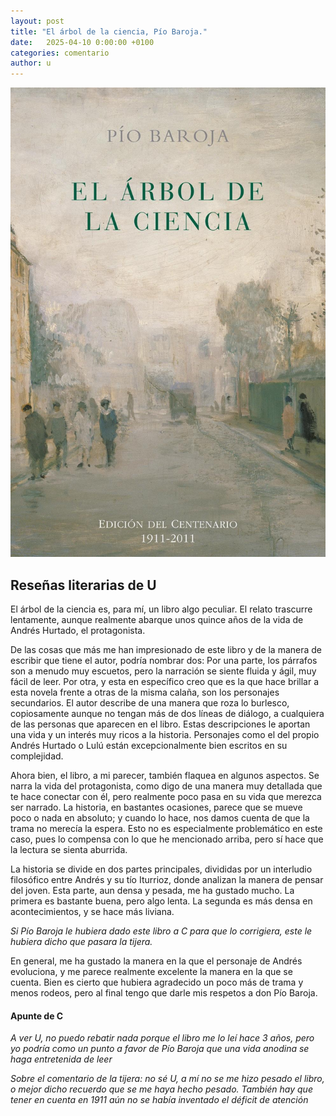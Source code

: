 ```yaml
---
layout: post
title: "El árbol de la ciencia, Pío Baroja."
date:   2025-04-10 0:00:00 +0100
categories: comentario
author: u
---
```


![El Árbol de la Ciencia](/assets/arbol-ciencia.jpeg)

## Reseñas literarias de U

El árbol de la ciencia es, para mí, un libro algo peculiar. El relato trascurre lentamente, aunque realmente abarque unos quince años de la vida de Andrés Hurtado, el protagonista.

De las cosas que más me han impresionado de este libro y de la manera de escribir que tiene el autor, podría nombrar dos: Por una parte, los párrafos son a menudo muy escuetos, pero la narración se siente fluida y ágil, muy fácil de leer. Por otra, y esta en específico creo que es la que hace brillar a esta novela frente a otras de la misma calaña, son los personajes secundarios. El autor describe de una manera que roza lo burlesco, copiosamente aunque no tengan más de dos líneas de diálogo, a cualquiera de las personas que aparecen en el libro. Estas descripciones le aportan una vida y un interés muy ricos a la historia. Personajes como el del propio Andrés Hurtado o Lulú están excepcionalmente bien escritos en su complejidad.

Ahora bien, el libro, a mi parecer, también flaquea en algunos aspectos. Se narra la vida del protagonista, como digo de una manera muy detallada que te hace conectar con él, pero realmente poco pasa en su vida que merezca ser narrado. La historia, en bastantes ocasiones, parece que se mueve poco o nada en absoluto; y cuando lo hace, nos damos cuenta de que la trama no merecía la espera. Esto no es especialmente problemático en este caso, pues lo compensa con lo que he mencionado arriba, pero sí hace que la lectura se sienta aburrida.

La historia se divide en dos partes principales, divididas por un interludio filosófico entre Andrés y su tío Iturrioz, donde analizan la manera de pensar del joven. Esta parte, aun densa y pesada, me ha gustado mucho. La primera es bastante buena, pero algo lenta. La segunda es más densa en acontecimientos, y se hace más liviana.

*Si Pío Baroja le hubiera dado este libro a C para que lo corrigiera, este le hubiera dicho que pasara la tijera.*

En general, me ha gustado la manera en la que el personaje de Andrés evoluciona, y me parece realmente excelente la manera en la que se cuenta. Bien es cierto que hubiera agradecido un poco más de trama y menos rodeos, pero al final tengo que darle mis respetos a don Pío Baroja.

#### Apunte de C

*A ver U, no puedo rebatir nada porque el libro me lo leí hace 3 años, pero yo podría como un punto a favor de Pío Baroja que una vida anodina se haga entretenida de leer*

*Sobre el comentario de la tijera: no sé U, a mí no se me hizo pesado el libro, o mejor dicho recuerdo que se me haya hecho pesado. También hay que tener en cuenta en 1911 aún no se había inventado el déficit de atención*
